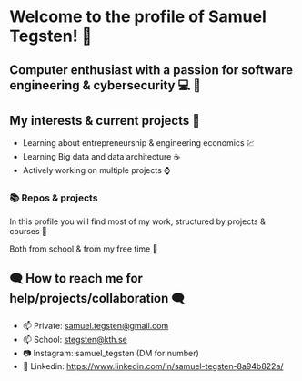 # Welcome to the profile of Samuel Tegsten! 👋 

## Computer enthusiast with a passion for software engineering & cybersecurity :computer: :closed_lock_with_key:

## My interests & current projects 👀
- Learning about entrepreneurship & engineering economics :chart:
- Learning Big data and data architecture :coffee:
- Actively working on multiple projects :watch:

### :books: Repos & projects
In this profile you will find most of my work, structured by projects & courses :night_with_stars:

Both from school & from my free time :school:

## :left_speech_bubble: How to reach me for help/projects/collaboration :left_speech_bubble:

- 📫 Private: samuel.tegsten@gmail.com
- 📫 School: stegsten@kth.se
- :camera: Instagram: samuel_tegsten (DM for number)
- :briefcase: Linkedin: https://www.linkedin.com/in/samuel-tegsten-8a94b822a/


